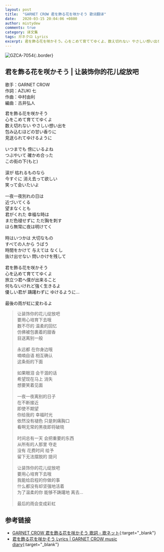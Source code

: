 ```yaml
---
layout: post
title:  "GARNET CROW 君を飾る花を咲かそう 歌词翻译"
date:   2020-03-15 20:04:06 +0800
author: mistydew
comments: true
category: 译文集
tags: ガネクロ Lyrics
excerpt: 君を飾る花を咲かそう。心をこめて育ててゆくよ、数え切れない やさしい想い出を。包み込むほどの甘い香りに、見送られてゆけるように。
---
```

![GZCA-7054](https://crowsub.github.io/assets/images/discography/single/GZCA-7054.jpg){:.border}

## 君を飾る花を咲かそう | 让装饰你的花儿绽放吧

歌手：GARNET CROW<br>
作詞：AZUKI 七<br>
作曲：中村由利<br>
編曲：古井弘人

<div class="lyric-original">
<p>
君を飾る花を咲かそう<br>
心をこめて育ててゆくよ<br>
数え切れない やさしい想い出を<br>
包み込むほどの甘い香りに<br>
見送られてゆけるように<br>
<br>
いつまでも 傍にいるよね<br>
つぶやいて 確かめ合った<br>
この街の下(もと)<br>
<br>
涙が 枯れるものなら<br>
今すぐに 消え去って欲しい<br>
笑って会いたいよ<br>
<br>
一夜一夜別れの日は<br>
近づいてくる<br>
望まなくとも<br>
君がくれた 幸福な時は<br>
まだ色褪せずに ただ胸を刺す<br>
ほら無常に夜は明けてく<br>
<br>
時はいつかは 大切なもの<br>
すべての人から うばう<br>
時間をかけて 与えては なくし<br>
抜け出せない 問いかけを残して<br>
<br>
君を飾る花を咲かそう<br>
心を込めて育ててゆくよ<br>
旅立つ君へ僕が出来ること<br>
何もないけれど強く生きるよ<br>
優しい君が 躊躇わずに ゆけるように…<br>
<br>
最後の雨が虹に変わるよ
</p>
</div>

<div class="lyric-translation">
<blockquote>
让装饰你的花儿绽放吧<br>
要用心培育下去哦<br>
数不尽的 温柔的回忆<br>
仿佛被包裹着的甜香<br>
目送离别一般<br>
<br>
永远都 在你身边哦<br>
喃喃自语 相互确认<br>
这条街的下面<br>
<br>
如果眼泪 会干涸的话<br>
希望现在马上 消失<br>
想要笑着见面<br>
<br>
一夜一夜离别的日子<br>
在不断接近<br>
即使不期望<br>
你给我的 幸福时光<br>
依然没有褪色 只是刺痛胸口<br>
看啊无常的黑夜即将破晓<br>
<br>
时间总有一天 会把重要的东西<br>
从所有的人那里 夺走<br>
没有 花费时间 给予<br>
留下无法摆脱的 提问<br>
<br>
让装饰你的花儿绽放吧<br>
要用心培育下去哦<br>
我能给启程的你做的事<br>
什么都没有却坚强地活着<br>
为了温柔的你 能够不踌躇地 离去…<br>
<br>
最后的雨会变成彩虹
</blockquote>
</div>

## 参考链接

* [GARNET CROW 君を飾る花を咲かそう 歌詞 - 歌ネット](https://www.uta-net.com/song/19180){:target="_blank"}
* [君を飾る花を咲かそう Lyrics \| GARNET CROW music diary](https://crowsub.github.io/lyrics/original/君を飾る花を咲かそう.html){:target="_blank"}
